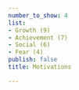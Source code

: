 ```yaml
---
number_to_show: 4
list:
- Growth (9)
- Achievement (7)
- Social (6)
- Fear (4)
publish: false
title: Motivations

---
```

